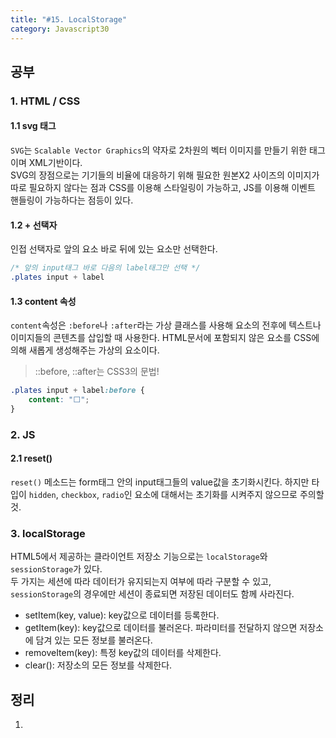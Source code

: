 ```yaml
---
title: "#15. LocalStorage"
category: Javascript30
---
```


## 공부
### 1. HTML / CSS
#### 1.1 svg 태그 
`SVG`는 `Scalable Vector Graphics`의 약자로 2차원의 벡터 이미지를 만들기 위한 태그이며 XML기반이다.   
SVG의 장점으로는 기기들의 비율에 대응하기 위해 필요한 원본X2 사이즈의 이미지가 따로 필요하지 않다는 점과 CSS를 이용해 스타일링이 가능하고, JS를 이용해 이벤트 핸들링이 가능하다는 점등이 있다. 


#### 1.2 + 선택자 
인접 선택자로 앞의 요소 바로 뒤에 있는 요소만 선택한다. 

```css
/* 앞의 input태그 바로 다음의 label태그만 선택 */
.plates input + label
```

#### 1.3 content 속성 
`content`속성은 `:before`나 `:after`라는 가상 클래스를 사용해 요소의 전후에 텍스트나 이미지들의 콘텐츠를 삽입할 때 사용한다. HTML문서에 포함되지 않은 요소를 CSS에 의해 새롭게 생성해주는 가상의 요소이다.    
> ::before, ::after는 CSS3의 문법!

```css
.plates input + label:before {
	content: "⬜️";
}
```


### 2. JS
#### 2.1 reset()
`reset()` 메소드는 form태그 안의 input태그들의 value값을 초기화시킨다. 하지만 	타입이 `hidden`, `checkbox`, `radio`인 요소에 대해서는 초기화를 시켜주지 않으므로 주의할 것. 



### 3. localStorage
HTML5에서 제공하는 클라이언트 저장소 기능으로는 `localStorage`와 `sessionStorage`가 있다.   
두 가지는 세션에 따라 데이터가 유지되는지 여부에 따라 구분할 수 있고, `sessionStorage`의 경우에만 세션이 종료되면 저장된 데이터도 함께 사라진다. 
- setItem(key, value): key값으로 데이터를 등록한다.
- getItem(key): key값으로 데이터를 불러온다. 파라미터를 전달하지 않으면 저장소에 담겨 있는 모든 정보를 불러온다. 
- removeItem(key): 특정 key값의 데이터를 삭제한다.
- clear(): 저장소의 모든 정보를 삭제한다. 



## 정리 
1. 
